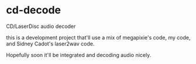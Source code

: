 # cd-decode
CD/LaserDisc audio decoder

this is a development project that'll use a mix of megapixie's code, my code, and Sidney Cadot's laser2wav code.

Hopefully soon it'll be integrated and decoding audio nicely.
